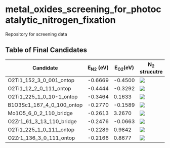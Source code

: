 # metal_oxides_screening_for_photocatalytic_nitrogen_fixation
Repository for screening data 
## Table of Final Candidates
| Candidate  | E<sub>N2</sub> (eV) | E<sub>O2</sub>(eV) | N<sub>2</sub> strucutre | N<sub>2</sub> strucutre |
| ------------- | ------------- | ------------- | -------------| -------------|
|O2Ti1_152_3_0_001_ontop|   -0.6669|   -0.4500|![](https://github.com/nianhant/metal_oxides_screening_for_photocatalytic_nitrogen_fixation/blob/main/qualified_high_fidelity_gifs/O2Ti1_152_3_0_001/O2Ti1_152_3_0_001_N2_ontop.gif)|![](https://github.com/nianhant/metal_oxides_screening_for_photocatalytic_nitrogen_fixation/blob/main/qualified_high_fidelity_gifs/O2Ti1_152_3_0_001/O2Ti1_152_3_0_001_O2_ontop.gif)| 
|O2Ti1_12_2_0_111_ontop|   -0.4444|   -0.3292|![](https://github.com/nianhant/metal_oxides_screening_for_photocatalytic_nitrogen_fixation/blob/main/qualified_high_fidelity_gifs/O2Ti1_12_2_0_111/O2Ti1_12_2_0_111_N2_ontop.gif)|![](https://github.com/nianhant/metal_oxides_screening_for_photocatalytic_nitrogen_fixation/blob/main/qualified_high_fidelity_gifs/O2Ti1_12_2_0_111/O2Ti1_12_2_0_111_O2_ontop.gif)| 
|O2Ti1_225_1_0_10-1_ontop|   -0.3464|    0.1633|![](https://github.com/nianhant/metal_oxides_screening_for_photocatalytic_nitrogen_fixation/blob/main/qualified_high_fidelity_gifs/O2Ti1_225_1_0_10-1/O2Ti1_225_1_0_10-1_N2_ontop.gif)|![](https://github.com/nianhant/metal_oxides_screening_for_photocatalytic_nitrogen_fixation/blob/main/qualified_high_fidelity_gifs/O2Ti1_225_1_0_10-1/O2Ti1_225_1_0_10-1_O2_ontop.gif)| 
|B1O3Sc1_167_4_0_100_ontop|   -0.2770|   -0.1589|![](https://github.com/nianhant/metal_oxides_screening_for_photocatalytic_nitrogen_fixation/blob/main/qualified_high_fidelity_gifs/B1O3Sc1_167_4_0_100/B1O3Sc1_167_4_0_100_N2_ontop.gif)|![](https://github.com/nianhant/metal_oxides_screening_for_photocatalytic_nitrogen_fixation/blob/main/qualified_high_fidelity_gifs/B1O3Sc1_167_4_0_100/B1O3Sc1_167_4_0_100_O2_ontop.gif)| 
|Mo1O5_6_0_2_110_bridge|   -0.2613|    3.2670|![](https://github.com/nianhant/metal_oxides_screening_for_photocatalytic_nitrogen_fixation/blob/main/qualified_high_fidelity_gifs/Mo1O5_6_0_2_110/Mo1O5_6_0_2_110_N2_bridge.gif)|![](https://github.com/nianhant/metal_oxides_screening_for_photocatalytic_nitrogen_fixation/blob/main/qualified_high_fidelity_gifs/Mo1O5_6_0_2_110/Mo1O5_6_0_2_110_O2_bridge.gif)| 
|O2Zr1_61_3_13_110_bridge|   -0.2476|   -0.0663|![](https://github.com/nianhant/metal_oxides_screening_for_photocatalytic_nitrogen_fixation/blob/main/qualified_high_fidelity_gifs/O2Zr1_61_3_13_110/O2Zr1_61_3_13_110_N2_bridge.gif)|![](https://github.com/nianhant/metal_oxides_screening_for_photocatalytic_nitrogen_fixation/blob/main/qualified_high_fidelity_gifs/O2Zr1_61_3_13_110/O2Zr1_61_3_13_110_O2_bridge.gif)| 
|O2Ti1_225_1_0_111_ontop|   -0.2289|    0.9842|![](https://github.com/nianhant/metal_oxides_screening_for_photocatalytic_nitrogen_fixation/blob/main/qualified_high_fidelity_gifs/O2Ti1_225_1_0_111/O2Ti1_225_1_0_111_N2_ontop.gif)|![](https://github.com/nianhant/metal_oxides_screening_for_photocatalytic_nitrogen_fixation/blob/main/qualified_high_fidelity_gifs/O2Ti1_225_1_0_111/O2Ti1_225_1_0_111_O2_ontop.gif)| 
|O2Zr1_136_3_0_111_ontop|   -0.2166|    0.8677|![](https://github.com/nianhant/metal_oxides_screening_for_photocatalytic_nitrogen_fixation/blob/main/qualified_high_fidelity_gifs/O2Zr1_136_3_0_111/O2Zr1_136_3_0_111_N2_ontop.gif)|![](https://github.com/nianhant/metal_oxides_screening_for_photocatalytic_nitrogen_fixation/blob/main/qualified_high_fidelity_gifs/O2Zr1_136_3_0_111/O2Zr1_136_3_0_111_O2_ontop.gif)| 
